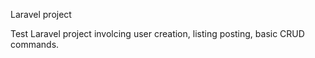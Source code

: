 Laravel project

Test Laravel project involcing user creation, listing posting, basic CRUD commands.
